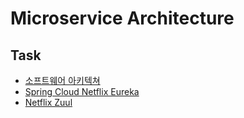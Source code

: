 # Microservice Architecture

## Task
* [소프트웨어 아키텍쳐](./details/task-1/software-architecture.md)
* [Spring Cloud Netflix Eureka](./details/env/Spring-Cloud-Netflix.md)
* [Netflix Zuul](./details/task/Netflix.Zuul.md)